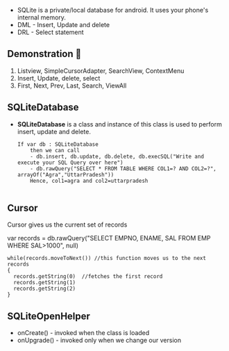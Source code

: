 - SQLite is a private/local database for android. It uses your phone's internal memory.
- DML - Insert, Update and delete
- DRL - Select statement

## Demonstration 🤪

1. Listview, SimpleCursorAdapter, SearchView, ContextMenu
2. Insert, Update, delete, select
3. First, Next, Prev, Last, Search, ViewAll

## SQLiteDatabase

- **SQLiteDatabase** is a class and instance of this class is used to perform insert, update and delete.

   ``` 
  If var db : SQLiteDatabase
       then we can call
       - db.insert, db.update, db.delete, db.execSQL("Write and execute your SQL Query over here")
       - db.rawQuery("SELECT * FROM TABLE WHERE COL1=? AND COL2=?", arrayOf("Agra","UttarPradesh")) 
       Hence, col1=agra and col2=uttarpradesh
       
   ```


## Cursor 

Cursor gives us the current set of records

var records = db.rawQuery("SELECT EMPNO, ENAME, SAL FROM EMP WHERE SAL>1000", null)

```
while(records.moveToNext()) //this function moves us to the next records
{
  records.getString(0)  //fetches the first record
  records.getString(1)
  records.getString(2)
}

```

## SQLiteOpenHelper

- onCreate() - invoked when the class is loaded
- onUpgrade() - invoked only when we change our version
